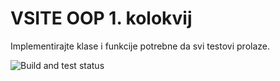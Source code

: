 ﻿# VSITE OOP 1. kolokvij

Implementirajte klase i funkcije potrebne da svi testovi prolaze.

![Build and test status](../../actions/workflows/msbuild.yml/badge.svg)
